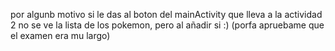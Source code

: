 por algunb motivo si le das al boton del mainActivity que lleva a la actividad 2 no se ve la lista de los pokemon, pero al añadir si :) (porfa apruebame que el examen era mu largo)
